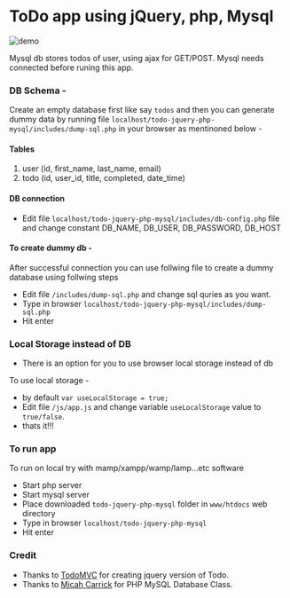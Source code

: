 # ToDo app using jQuery, php, Mysql

![demo](https://github.com/mohandere/todo-jquery-php-mysql/blob/master/img/demo.png)


Mysql db stores todos of user, using ajax for GET/POST. Mysql needs connected before runing this app.

### DB Schema -

Create an empty database first like say `todos` and then you can generate dummy data by running file <code>localhost/todo-jquery-php-mysql/includes/dump-sql.php</code> in your browser as mentinoned below -

#### Tables

1. user (id, first_name, last_name, email)
2. todo (id, user_id, title, completed, date_time)

#### DB connection

- Edit file <code>localhost/todo-jquery-php-mysql/includes/db-config.php</code> file and change constant DB_NAME, DB_USER, DB_PASSWORD, DB_HOST

####  To create dummy db -

After successful connection you can use follwing file to create a dummy database using follwing steps

- Edit file <code>/includes/dump-sql.php</code> and change sql quries as you want.
- Type in browser <code>localhost/todo-jquery-php-mysql/includes/dump-sql.php</code>
- Hit enter


### Local Storage instead of DB

- There is an option for you to use browser local storage instead of db

To use local storage  -

- by default <code>var useLocalStorage = true;</code>
- Edit file <code>/js/app.js</code> and change variable <code>useLocalStorage</code> value to <code>true/false</code>.
- thats it!!!


### To run app

To run on local try with mamp/xampp/wamp/lamp...etc software

- Start php server
- Start mysql server
- Place downloaded <code>todo-jquery-php-mysql</code> folder in <code>www/htdocs</code> web directory
- Type in browser <code>localhost/todo-jquery-php-mysql</code>
- Hit enter


### Credit

- Thanks to [TodoMVC](todomvc.com) for creating jquery version of Todo.
- Thanks to [Micah Carrick](https://github.com/Quixotix/PHP-MySQL-Database-Class/blob/master/mysqldatabase.php) for PHP MySQL Database Class.

